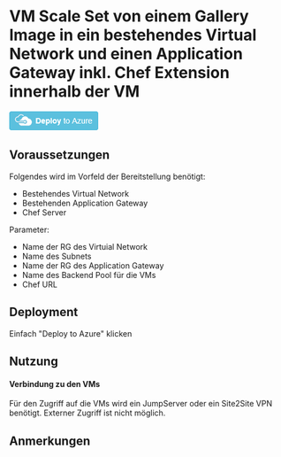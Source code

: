 # VM Scale Set von einem Gallery Image in ein bestehendes Virtual Network und einen Application Gateway inkl. Chef Extension innerhalb der VM

<a href="https://portal.azure.com/#create/Microsoft.Template/uri/https%3A%2F%2Fraw.githubusercontent.com%2Fkamellemann%2FAzure-ARM-Templates%2Fmaster%2Fazuredeploy.json" target="_blank">
<img src="https://raw.githubusercontent.com/Azure/azure-quickstart-templates/master/1-CONTRIBUTION-GUIDE/images/deploytoazure.png"/>
</a>

## Voraussetzungen

Folgendes wird im Vorfeld der Bereitstellung benötigt:
 * Bestehendes Virtual Network
 * Bestehenden Application Gateway
 * Chef Server

Parameter:
 * Name der RG des Virtuial Network
 * Name des Subnets
 * Name der RG des Application Gateway
 * Name des Backend Pool für die VMs
 * Chef URL

## Deployment

Einfach "Deploy to Azure" klicken

## Nutzung

#### Verbindung zu den VMs

Für den Zugriff auf die VMs wird ein JumpServer oder ein Site2Site VPN benötigt. Externer Zugriff ist nicht möglich.

## Anmerkungen
